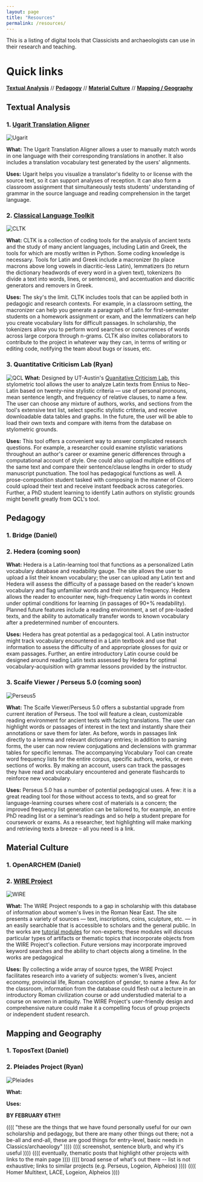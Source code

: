 ```yaml
---
layout: page
title: "Resources"
permalink: /resources/
---
```


This is a listing of digital tools that Classicists and archaeologists can use in their research and teaching.

# Quick links
[**Textual Analysis**](#textual-analysis) // [**Pedagogy**](#pedagogy) // [**Material Culture**](#material-culture) // [**Mapping / Geography**](#mapping-geography) 

## <a name="textual-analysis">Textual Analysis</a>

### 1. [Ugarit Translation Aligner](http://ugarit.ialigner.com)  

![Ugarit](/images/ugarit.png)

**What:** The Ugarit Translation Aligner allows a user to manually match words in one language with their corresponding translations in another. It also includes a translation vocabulary test generated by the users' alignments.  

**Uses:** Ugarit helps you visualize a translator's fidelity to or license with the source text, so it can support analyses of reception. It can also form a classroom assignment that simultaneously tests students' understanding of grammar in the source language and reading comprehension in the target language.  

### 2. [Classical Language Toolkit](http://cltk.org)

![CLTK](/images/cltk.png)

**What:** CLTK is a collection of coding tools for the analysis of ancient texts and the study of many ancient languages, including Latin and Greek, the tools for which are mostly written in Python. Some coding knowledge is necessary. Tools for Latin and Greek include a macronizer (to place macrons above long vowels in diacritic-less Latin), lemmatizers (to return the dictionary headwords of every word in a given text), tokenizers (to divide a text into words, lines, or sentences), and accentuation and diacritic generators and removers in Greek.  

**Uses:** The sky's the limit. CLTK includes tools that can be applied both in pedagogic and research contexts. For example, in a classroom setting, the macronizer can help you generate a paragraph of Latin for first-semester students on a homework assignment or exam, and the lemmatizers can help you create vocabulary lists for difficult passages. In scholarship, the tokenizers allow you to perform word searches or concurrences of words across large corpora through n-grams. CLTK also invites collaborators to contribute to the project in whatever way they can, in terms of writing or editing code, notifying the team about bugs or issues, etc.

### 3. Quantitative Criticism Lab (Ryan)
![QCL](/images/QCL.PNG) 
**What:** Designed by UT-Austin's [Quanitative Criticism Lab](https://qcrit.org), this stylometric tool allows the user to analyze Latin texts from Ennius to Neo-Latin based on twenty-nine stylistic criteria &mdash; use of personal pronouns, mean sentence length, and frequency of relative clauses, to name a few. The user can choose any mixture of authors, works, and sections from the tool's extensive text list, select specific stylistic crtiteria, and receive downloadable data tables and graphs. In the future, the user will be able to load their own texts and compare with items from the database on stylometric grounds.

**Uses:** This tool offers a convenient way to answer complicated research questions. For example, a researcher could examine stylistic variations throughout an author's career or examine generic differences through a computational account of style. One could also upload multiple editions of the same text and compare their sentence/clause lengths in order to study manuscript punctuation. The tool has pedagogical functions as well. A prose-composition student tasked with composing in the manner of Cicero could upload their text and receive instant feedback across categories. Further, a PhD student learning to identify Latin authors on stylistic grounds might benefit greatly from QCL's tool.

## <a name="pedagogy">Pedagogy</a>

### 1. Bridge (Daniel)
### 2. Hedera (coming soon)
**What:** Hedera is a Latin-learning tool that functions as a personalized Latin vocabulary database and readability gauge. The site allows the user to upload a list their known vocabulary; the user can upload any Latin text and Hedera will assess the difficulty of a passage based on the reader's known vocabulary and flag unfamiliar words and their relative frequency. Hedera allows the reader to encounter new, high-frequency Latin words in context under optimal conditions for learning (in passages of 90+% readability). Planned future features include a reading environment, a set of pre-loaded texts, and the ability to automatically transfer words to known vocabulary after a predetermined number of encounters.

**Uses:** Hedera has great potential as a pedagogical tool. A Latin instructor might track vocabulary encountered in a Latin textbook and use that information to assess the difficulty of and appropriate glosses for quiz or exam passages. Further, an entire introductory Latin course could be designed around reading Latin texts assessed by Hedera for optimal vocabulary-acquisition with grammar lessons provided by the instructor.

### 3. Scaife Viewer / Perseus 5.0 (coming soon)

![Perseus5](/images/scaife.PNG)

**What:** The Scaife Viewer/Perseus 5.0 offers a substantial upgrade from current iteration of Perseus. The tool will feature a clean, customizable reading environment for ancient texts with facing translations. The user can highlight words or passages of interest in the text and instantly share their annotations or save them for later. As before, words in passages link directly to a lemma and relevant dictionary entries; in addition to parsing forms, the user can now review conjugations and declensions with grammar tables for specific lemmas. The accompanying Vocabulary Tool can create word frequency lists for the entire corpus, specific authors, works, or even sections of works. By making an account, users can track the passages they have read and vocabulary encountered and generate flashcards to reinforce new vocabulary.

**Uses:** Perseus 5.0 has a number of potential pedagogical uses. A few: it is a great reading tool for those without access to texts, and so great for language-learning courses where cost of materials is a concern; the improved frequency list generation can be tailored to, for example, an entire PhD reading list or a seminar’s readings and so help a student prepare for coursework or exams. As a researcher, text highlighting will make marking and retrieving texts a breeze – all you need is a link.

## <a name="material-culture">Material Culture</a>

### 1. OpenARCHEM (Daniel)
### 2. [WIRE Project](http://wireproject.org)

![WIRE](/images/wire.PNG)

**What:** The WIRE Project responds to a gap in scholarship with this database of information about women's lives in the Roman Near East. The site presents a variety of sources &mdash; text, inscriptions, coins, sculpture, etc. &mdash; in an easily searchable that is accessible to scholars and the general public. In the works are [tutorial modules](http://wireproject.org/pedagogy) for non-experts; these modules will discuss particular types of artifacts or thematic topics that incorporate objects from the WIRE Project's collection. Future versions may incorporate improved keyword searches and the ability to chart objects along a timeline. In the works are pedagogical

**Uses:** By collecting a wide array of source types, the WIRE Project facilitates research into a variety of subjects: women's lives, ancient economy, provincial life, Roman conception of gender, to name a few. As for the classroom, information from the database could flesh out a lecture in an introductory Roman civilization course or add understudied material to a course on women in antiquity. The WIRE Project's user-friendly design and comprehensive nature could make it a compelling focus of group projects or independent student research. 

## <a name="mapping-geography">Mapping and Geography</a>

### 1. ToposText (Daniel)
### 2. Pleiades Project (Ryan)

![Pleiades](/images/pleiades.PNG)

**What:**

**Uses:**

**BY FEBRUARY 6TH!!!**

(((( "these are the things that we have found personally useful for our own scholarship and pedagogy, but there are many other things out there; not a be-all and end-all, these are good things for entry-level, basic needs in Classics/archaeology" ))))
(((( screenshot, sentence blurb, and why it's useful ))))
(((( eventually, thematic posts that highlight other projects with links to the main page ))))
(((( broad sense of what's out there -- list is not exhaustive; links to similar projects (e.g. Perseus, Logeion, Alpheios) ))))
(((( Homer Multitext, LACE, Logeion, Alpheios ))))
